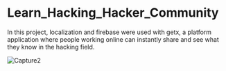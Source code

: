 # Learn_Hacking_Hacker_Community

In this project, localization and firebase were used with getx, 
a platform application where people working online can instantly share and see what they know in the hacking field.

![Capture2](https://user-images.githubusercontent.com/52213548/228989169-c539b916-3192-4d32-9dc7-8436661c1329.PNG)
